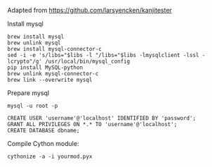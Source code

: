 Adapted from https://github.com/larsyencken/kanjitester


Install mysql

    brew install mysql
    brew unlink mysql
    brew install mysql-connector-c
    sed -i -e 's/libs="$libs -l "/libs="$libs -lmysqlclient -lssl -lcrypto"/g' /usr/local/bin/mysql_config
    pip install MySQL-python
    brew unlink mysql-connector-c
    brew link --overwrite mysql
    
Prepare mysql

    mysql -u root -p
    
    CREATE USER 'username'@'localhost' IDENTIFIED BY 'password';
    GRANT ALL PRIVILEGES ON *.* TO 'username'@'localhost';
    CREATE DATABASE dbname;

   
Compile Cython module:

    cythonize -a -i yourmod.pyx
